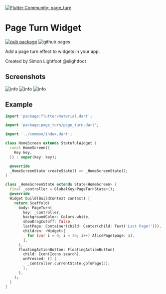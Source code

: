 [![Flutter Community: page_turn](https://fluttercommunity.dev/_github/header/page_turn)](https://github.com/fluttercommunity/community)

# Page Turn Widget

[![pub package](https://img.shields.io/pub/v/page_turn.svg)](https://pub.dartlang.org/packages/page_turn)
![github pages](https://github.com/fluttercommunity/page_turn/workflows/github%20pages/badge.svg)

Add a page turn effect to widgets in your app.

Created by Simon Lightfoot @slightfoot

## Screenshots

![info](https://raw.githubusercontent.com/fluttercommunity/page_turn/screenshots/screenshots/demo.gif)
![info](https://raw.githubusercontent.com/fluttercommunity/page_turn/screenshots/screenshots/turn.png)
![info](https://raw.githubusercontent.com/fluttercommunity/page_turn/screenshots/screenshots/cutoff.png)

## Example

```dart
import 'package:flutter/material.dart';

import 'package:page_turn/page_turn.dart';

import '../common/index.dart';

class HomeScreen extends StatefulWidget {
  const HomeScreen({
    Key key,
  }) : super(key: key);

  @override
  _HomeScreenState createState() => _HomeScreenState();
}

class _HomeScreenState extends State<HomeScreen> {
  final _controller = GlobalKey<PageTurnState>();
  @override
  Widget build(BuildContext context) {
    return Scaffold(
      body: PageTurn(
        key: _controller,
        backgroundColor: Colors.white,
        showDragCutoff: false,
        lastPage: Container(child: Center(child: Text('Last Page!'))),
        children: <Widget>[
          for (var i = 0; i < 20; i++) AlicePage(page: i),
        ],
      ),
      floatingActionButton: FloatingActionButton(
        child: Icon(Icons.search),
        onPressed: () {
          _controller.currentState.goToPage(2);
        },
      ),
    );
  }
}

```
